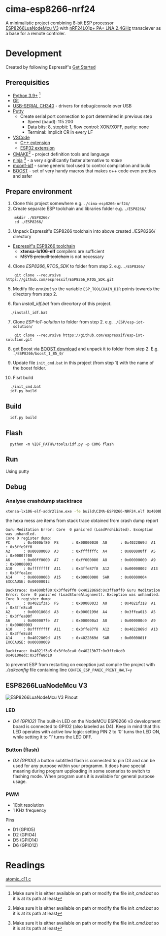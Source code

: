 # cima-esp8266-nrf24

A minimalistic project combining 8-bit ESP processor [ESP8266LuaNodeMcu V3](https://www.laskakit.cz/iot-esp8266-lua-nodemcu-v3-wifi-modul--tcp-ip/) with [nRF24L01p+ PA+ LNA 2.4GHz](https://www.laskakit.cz/bezdratovy-modul-nrf24l01p--pa--lna-2-4ghz/) transciever as a base for a remote controler.

# Development

Created by following Espressif's [Get Started](https://docs.espressif.com/projects/esp8266-rtos-sdk/en/latest/get-started/index.html)

## Prerequisities

- [Python 3.9+](https://www.python.org/downloads/) [^1]
- [Git](https://git-scm.com/download/win)
- [USB-SERIAL CH340](https://www.wch-ic.com/search?q=CH340&t=downloads) -  drivers for debug/console over USB
- [Putty](https://www.chiark.greenend.org.uk/~sgtatham/putty/latest.html)
  - Create serial port connection to port determined in previous step
    - Speed (baud): 115 200
    - Data bits: 8, stopbit: 1, flow control: XON/XOFF, parity: none
    - Terminal: Implicit CR in every LF
- [VSCode](https://code.visualstudio.com/)
  - [C++ extension](https://marketplace.visualstudio.com/items?itemName=ms-vscode.cpptools)
  - [ESP32 extension](https://marketplace.visualstudio.com/items?itemName=espressif.esp-idf-extension)
- [CMAKE](https://cmake.org/)[^1] - project definition tools and language
- [ninja](https://github.com/ninja-build/ninja/releases) [^1] - a very significantly faster alternative to _make_
- [mconf-idf](https://github.com/espressif/kconfig-frontends/releases/) - some generic tool used to control compilation and build
- [BOOST](https://www.boost.org/users/download/) - set of very handy macros that makes c++ code even pretties and safer

[^1]: Make sure it is either available on path or modify the file *init_cmd.bat* so it is at its path at least
## Prepare environment

1. Clone this project somewhere e.g. `./cima-esp8266-nrf24/`
2. Create separate ESP toolchain and libraries folder e.g. `./ESP8266/`
```
    mkdir ./ESP8266/
    cd ./ESP8266/
```
3. Unpack Espressif's ESP8266 toolchain into above created ./ESP8266/ directory
- [Espressif's ESP8266 toolchain](https://docs.espressif.com/projects/esp8266-rtos-sdk/en/latest/get-started/windows-setup.html)
  - **xtensa-lx106-elf** compilers are sufficient
  - ~~MSYS prebuilt toolchain~~ is not necessary
4. Clone _ESP8266_RTOS_SDK_ to folder from step 2. e.g. `./ESP8266/`
```
    git clone --recursive https://github.com/espressif/ESP8266_RTOS_SDK.git
```
5. Modify file *env.bat* so the variable `ESP_TOOLCHAIN_DIR` points towards the directory from step 2.

6. Run *install_idf.bat* from direcrtory of this project.
```
  ./install_idf.bat
```
7. Clone _ESP-IoT-solution_ to folder from step 2. e.g. `./ESP/esp-iot-solution/`
```
    git clone --recursive https://github.com/espressif/esp-iot-solution.git
```
8. get Boost via [BOOST download](https://www.boost.org/users/download/) and unpack it to folder from step 2. E.g. `./ESP8266/boost_1_85_0/`

9. Update file `init_cmd.bat` in this project (from step 1) with the name of the boost folder.
10. Fisrt build
```
  ./init_cmd.bat
  idf.py build
```

## Build
```
  idf.py build
```

## Flash
```
  python -m %IDF_PATH%/tools/idf.py -p COM6 flash
```

## Run
Using putty

## Debug

### Analyse crashdump stacktrace

```bat
xtensa-lx106-elf-addr2line.exe -fe build\CIMA-ESP8266-NRF24.elf 0x4000bf80:0x3ffe9ff0 0x4022869d:0x3ffe9ff0
```

the hexa mess are items from stack trace obtained from crash dump report

```
Guru Meditation Error: Core  0 panic'ed (LoadProhibited). Exception was unhandled.
Core 0 register dump:
PC      : 0x4000bf80  PS      : 0x00000030  A0      : 0x4022869d  A1      : 0x3ffe9ff0
A2      : 0x00000000  A3      : 0xfffffffc  A4      : 0x000000ff  A5      : 0x0000ff00
A6      : 0x00ff0000  A7      : 0xff000000  A8      : 0x00000000  A9      : 0x00000003
A10     : 0xffffffff  A11     : 0x3ffe87f8  A12     : 0x00000002  A13     : 0x3ffea1ec
A14     : 0x00000003  A15     : 0x00000000  SAR     : 0x00000004  EXCCAUSE: 0x0000001c

Backtrace: 0x4000bf80:0x3ffe9ff0 0x4022869d:0x3ffe9ff0 Guru Meditation Error: Core  0 panic'ed (LoadStoreAlignment). Exception was unhandled.
Core 0 register dump:
PC      : 0x4021f3a5  PS      : 0x00000033  A0      : 0x4021f318  A1      : 0x3ffe8ca0
A2      : 0x0001868d  A3      : 0x0000199d  A4      : 0x3ffea013  A5      : 0x3ffea00f
A6      : 0x000007fe  A7      : 0x000000a3  A8      : 0x000000c0  A9      : 0x00000003
A10     : 0xffffffff  A11     : 0x3ffe87f8  A12     : 0x4022869d  A13     : 0x3ffe8cd4
A14     : 0x4022869d  A15     : 0x4022869d  SAR     : 0x0000001f  EXCCAUSE: 0x00000009

Backtrace: 0x4021f3a5:0x3ffe8ca0 0x40213b77:0x3ffe8cd0 0x40100edc:0x3ffe8d10
```

to prevenrt ESP from restarting on exception just compile the project with *./sdkconfig* file containing line `CONFIG_ESP_PANIC_PRINT_HALT=y`

## ESP8266LuaNodeMcu V3

![ESP8266LuaNodeMcu V3 Pinout](https://www.laskakit.cz/user/related_files/nodemcuv3_0-pinout.jpg)

### LED
- *D4 (GPIO2)*
The built-in LED on the NodeMCU ESP8266 v3 development board is connected to GPIO2 (also labeled as D4). Keep in mind that this LED operates with active low logic: setting PIN 2 to ‘0’ turns the LED ON, while setting it to ‘1’ turns the LED OFF. 

### Button (flash)
- *D3 (GPIO0)*
a button subtitled flash is connected to pin D3 and can be used for any purpose within your programm.
It does have special meaning during program upploading in some scenarios to switch to flashing mode. When program uuns it is available for general purpose usage.

### PWM
- 10bit resolution
- 1 KHz frequency

Pins
- D1 (GPIO5)
- D2 (GPIO4)
- D5 (GPIO14)
- D6 (GPIO12)


# Readings

[atomic_c11.c](https://github.com/iot-lab/riot-upstream/blob/master/core/atomic_c11.c)